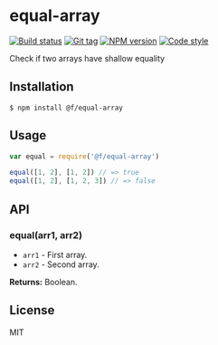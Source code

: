 
# equal-array

[![Build status][travis-image]][travis-url]
[![Git tag][git-image]][git-url]
[![NPM version][npm-image]][npm-url]
[![Code style][standard-image]][standard-url]

Check if two arrays have shallow equality

## Installation

    $ npm install @f/equal-array

## Usage

```js
var equal = require('@f/equal-array')

equal([1, 2], [1, 2]) // => true
equal([1, 2], [1, 2, 3]) // => false

```

## API

### equal(arr1, arr2)

- `arr1` - First array.
- `arr2` - Second array.

**Returns:** Boolean.

## License

MIT

[travis-image]: https://img.shields.io/travis/micro-js/equal-array.svg?style=flat-square
[travis-url]: https://travis-ci.org/micro-js/equal-array
[git-image]: https://img.shields.io/github/tag/micro-js/equal-array.svg
[git-url]: https://github.com/micro-js/equal-array
[standard-image]: https://img.shields.io/badge/code%20style-standard-brightgreen.svg?style=flat
[standard-url]: https://github.com/feross/standard
[npm-image]: https://img.shields.io/npm/v/@f/equal-array.svg?style=flat-square
[npm-url]: https://npmjs.org/package/@f/equal-array
